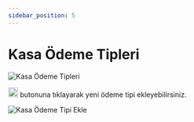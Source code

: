```yaml
---
sidebar_position: 5
---
```


# Kasa Ödeme Tipleri

![Kasa Ödeme Tipleri](/img/perakende-yonetimi/kasa-odeme-tipleri.png)

<img src="/img/butonlar/yeni-ekle-buton-2.png" height="20"/> butonuna tıklayarak yeni ödeme tipi ekleyebilirsiniz.

![Kasa Ödeme Tipi Ekle](/img/perakende-yonetimi/odeme-tipi-ekle.png)